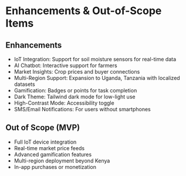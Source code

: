 # Enhancements & Out-of-Scope Items

## Enhancements
- IoT Integration: Support for soil moisture sensors for real-time data
- AI Chatbot: Interactive support for farmers
- Market Insights: Crop prices and buyer connections
- Multi-Region Support: Expansion to Uganda, Tanzania with localized datasets
- Gamification: Badges or points for task completion
- Dark Theme: Tailwind dark mode for low-light use
- High-Contrast Mode: Accessibility toggle
- SMS/Email Notifications: For users without smartphones

## Out of Scope (MVP)
- Full IoT device integration
- Real-time market price feeds
- Advanced gamification features
- Multi-region deployment beyond Kenya
- In-app purchases or monetization 